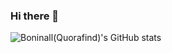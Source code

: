 ### Hi there 👋

<!--
**Quorafind/Quorafind** is a ✨ _special_ ✨ repository because its `README.md` (this file) appears on your GitHub profile.

Here are some ideas to get you started:

- 🔭 I’m currently working on ...
- 🌱 I’m currently learning ...
- 👯 I’m looking to collaborate on ...
- 🤔 I’m looking for help with ...
- 💬 Ask me about ...
- 📫 How to reach me: ...
- 😄 Pronouns: ...
- ⚡ Fun fact: ...
-->

![Boninall(Quorafind)'s GitHub stats](https://github-readme-stats.vercel.app/api?username=quorafind&show_icons=true&theme=radical)
